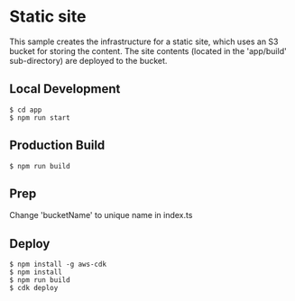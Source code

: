 # Static site

This sample creates the infrastructure for a static site, which uses an S3 bucket for storing the content.  The site contents (located in the 'app/build' sub-directory) are deployed to the bucket.

## Local Development
```shell
$ cd app
$ npm run start
```

## Production Build
```shell
$ npm run build
```

## Prep
Change 'bucketName' to unique name in index.ts

## Deploy

```shell
$ npm install -g aws-cdk
$ npm install
$ npm run build
$ cdk deploy
```
